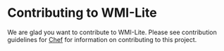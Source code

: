 # Contributing to WMI-Lite

We are glad you want to contribute to WMI-Lite. Please see contribution guidelines for
[Chef](http://wiki.opscode.com/display/chef/How+to+Contribute) for information on contributing to this project.

